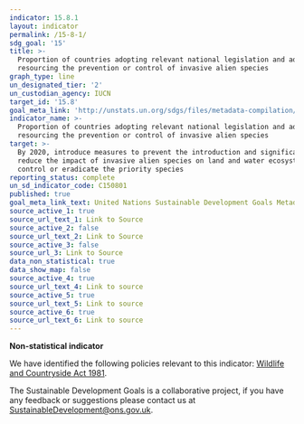 ```yaml
---
indicator: 15.8.1
layout: indicator
permalink: /15-8-1/
sdg_goal: '15'
title: >-
  Proportion of countries adopting relevant national legislation and adequately
  resourcing the prevention or control of invasive alien species
graph_type: line
un_designated_tier: '2'
un_custodian_agency: IUCN
target_id: '15.8'
goal_meta_link: 'http://unstats.un.org/sdgs/files/metadata-compilation/Metadata-Goal-15.pdf'
indicator_name: >-
  Proportion of countries adopting relevant national legislation and adequately
  resourcing the prevention or control of invasive alien species
target: >-
  By 2020, introduce measures to prevent the introduction and significantly
  reduce the impact of invasive alien species on land and water ecosystems and
  control or eradicate the priority species
reporting_status: complete
un_sd_indicator_code: C150801
published: true
goal_meta_link_text: United Nations Sustainable Development Goals Metadata (pdf 456kB)
source_active_1: true
source_url_text_1: Link to Source
source_active_2: false
source_url_text_2: Link to Source
source_active_3: false
source_url_3: Link to Source
data_non_statistical: true
data_show_map: false
source_active_4: true
source_url_text_4: Link to source
source_active_5: true
source_url_text_5: Link to source
source_active_6: true
source_url_text_6: Link to source
---
```

**Non-statistical indicator**

We have identified the following policies relevant to this indicator: [Wildlife and Countryside Act 1981](http://www.legislation.gov.uk/ukpga/1981/69).

The Sustainable Development Goals is a collaborative project, if you have any feedback or suggestions please contact us at <SustainableDevelopment@ons.gov.uk>.